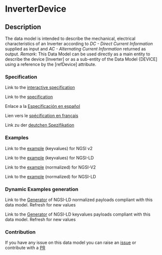 # InverterDevice

## Description 

The data model is intended to describe the mechanical, electrical characteristics of an Inverter according to *DC - Direct Current Information* supplied as input and *AC - Alternating Current Information*  returned as output. *Remark*: This Data Model can be used directly as a main entity to describe the device [Inverter] or as a sub-entity of the Data Model {DEVICE] using a reference by the [refDevice] attribute.
### Specification

Link to the [interactive specification](https://swagger.lab.fiware.org/?url=https://github.com/smart-data-models/dataModel.Energy/blob/master/InverterDevice/swagger.yaml)

Link to the [specification](https://github.com/smart-data-models/dataModel.Energy/blob/master/InverterDevice/doc/spec.md)

Enlace a la [Especificación en español](https://github.com/smart-data-models/dataModel.Energy/blob/master/InverterDevice/doc/spec_ES.md)

Lien vers le [spécification en français](https://github.com/smart-data-models/dataModel.Energy/blob/master/InverterDevice/doc/spec_FR.md)

Link zu der [deutchen Spezifikation](https://github.com/smart-data-models/dataModel.Energy/blob/master/InverterDevice/doc/spec_DE.md)
### Examples

Link to the [example](https://github.com/smart-data-models/dataModel.Energy/blob/master/InverterDevice/examples/example.json) (keyvalues) for NGSI v2

Link to the [example](https://github.com/smart-data-models/dataModel.Energy/blob/master/InverterDevice/examples/example.jsonld) (keyvalues) for NGSI-LD

Link to the [example](https://github.com/smart-data-models/dataModel.Energy/blob/master/InverterDevice/examples/example-normalized.json) (normalized) for NGSI-V2

Link to the [example](https://github.com/smart-data-models/dataModel.Energy/blob/master/InverterDevice/examples/example-normalized.jsonld) (normalized) for NGSI-LD
### Dynamic Examples generation

Link to the [Generator](https://smartdatamodels.org/extra/ngsi-ld_generator_v0.92.php?schemaUrl=https://raw.githubusercontent.com/smart-data-models/dataModel.Energy/master/InverterDevice/schema.json&email=info@smartdatamodels.org) of NGSI-LD normalized payloads compliant with this data model. Refresh for new values

Link to the [Generator](https://smartdatamodels.org/extra/ngsi-ld_generator_keyvalues_v0.92.php?schemaUrl=https://raw.githubusercontent.com/smart-data-models/dataModel.Energy/master/InverterDevice/schema.json&email=info@smartdatamodels.org) of NGSI-LD keyvalues payloads compliant with this data model. Refresh for new values
### Contribution

 If you have any issue on this data model you can raise an [issue](https://github.com/smart-data-models/dataModel.Energy/issues)  or contribute with a [PR](https://github.com/smart-data-models/dataModel.Energy/pulls)